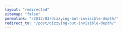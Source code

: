```yaml
---
layout: "redirected"
sitemap: "false"
permalink: "/2013/03/dizzying-but-invisible-depth/"
redirect_to: "/post/dizzying-but-invisible-depth/"
---
```




